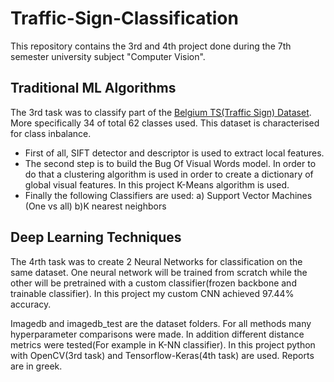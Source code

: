 # Traffic-Sign-Classification

This repository contains the 3rd and 4th project done during the 7th semester university subject "Computer Vision".
## Traditional ML Algorithms
The 3rd task was to classify part of the [Belgium TS(Traffic Sign) Dataset](https://btsd.ethz.ch/shareddata/). More specifically 34 of total 62 classes used. This dataset is characterised for class inbalance. 
- First of all, SIFT detector and descriptor is used to extract local features. 
- The second step is to build the Bug Of Visual Words model. In order to do that a clustering algorithm is used in order to create a dictionary of global visual features. In this project K-Means algorithm is used.
- Finally the following Classifiers are used: a) Support Vector Machines (One vs all) b)K nearest neighbors

## Deep Learning Techniques
The 4rth task was to create 2 Neural Networks for classification on the same dataset. One neural network will be trained from scratch while the other will be pretrained with a custom classifier(frozen backbone and trainable classifier). In this project my custom CNN achieved 97.44% accuracy. 

Imagedb and imagedb_test are the dataset folders.
For all methods many hyperparameter comparisons were made. In addition different distance metrics were tested(For example in K-NN classifier).
In this project python with OpenCV(3rd task) and Tensorflow-Keras(4th task) are used. Reports are in greek.
